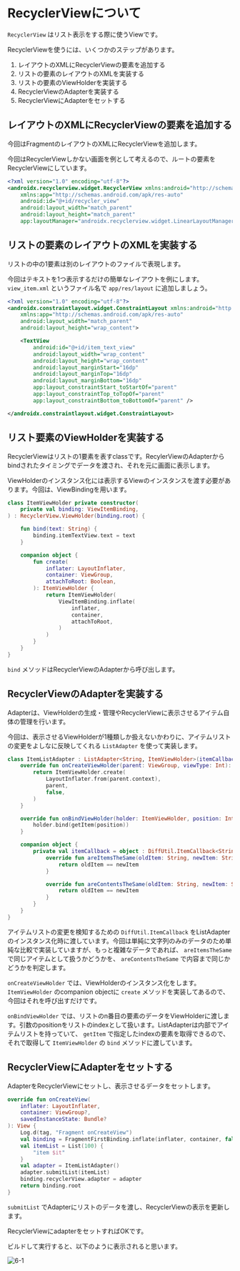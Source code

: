 # RecyclerViewについて

`RecyclerView` はリスト表示をする際に使うViewです。

RecyclerViewを使うには、いくつかのステップがあります。

1. レイアウトのXMLにRecyclerViewの要素を追加する
2. リストの要素のレイアウトのXMLを実装する
3. リストの要素のViewHolderを実装する
4. RecyclerViewのAdapterを実装する
5. RecyclerViewにAdapterをセットする

## レイアウトのXMLにRecyclerViewの要素を追加する

今回はFragmentのレイアウトのXMLにRecyclerViewを追加します。

今回はRecyclerViewしかない画面を例として考えるので、ルートの要素をRecyclerViewにしています。

```xml
<?xml version="1.0" encoding="utf-8"?>
<androidx.recyclerview.widget.RecyclerView xmlns:android="http://schemas.android.com/apk/res/android"
    xmlns:app="http://schemas.android.com/apk/res-auto"
    android:id="@+id/recycler_view"
    android:layout_width="match_parent"
    android:layout_height="match_parent"
    app:layoutManager="androidx.recyclerview.widget.LinearLayoutManager" />
```

## リストの要素のレイアウトのXMLを実装する

リストの中の1要素は別のレイアウトのファイルで表現します。

今回はテキストを1つ表示するだけの簡単なレイアウトを例にします。 `view_item.xml` というファイル名で `app/res/layout` に追加しましょう。

```xml
<?xml version="1.0" encoding="utf-8"?>
<androidx.constraintlayout.widget.ConstraintLayout xmlns:android="http://schemas.android.com/apk/res/android"
    xmlns:app="http://schemas.android.com/apk/res-auto"
    android:layout_width="match_parent"
    android:layout_height="wrap_content">

    <TextView
        android:id="@+id/item_text_view"
        android:layout_width="wrap_content"
        android:layout_height="wrap_content"
        android:layout_marginStart="16dp"
        android:layout_marginTop="16dp"
        android:layout_marginBottom="16dp"
        app:layout_constraintStart_toStartOf="parent"
        app:layout_constraintTop_toTopOf="parent"
        app:layout_constraintBottom_toBottomOf="parent" />

</androidx.constraintlayout.widget.ConstraintLayout>
```

## リスト要素のViewHolderを実装する

RecyclerViewはリストの1要素を表すclassです。RecylerViewのAdapterからbindされたタイミングでデータを渡され、それを元に画面に表示します。

ViewHolderのインスタンス化には表示するViewのインスタンスを渡す必要があります。今回は、ViewBindingを用います。

```kotlin
class ItemViewHolder private constructor(
    private val binding: ViewItemBinding,
) : RecyclerView.ViewHolder(binding.root) {

    fun bind(text: String) {
        binding.itemTextView.text = text
    }

    companion object {
        fun create(
            inflater: LayoutInflater,
            container: ViewGroup,
            attachToRoot: Boolean,
        ): ItemViewHolder {
            return ItemViewHolder(
                ViewItemBinding.inflate(
                    inflater,
                    container,
                    attachToRoot,
                )
            )
        }
    }
}
```

`bind` メソッドはRecyclerViewのAdapterから呼び出します。

## RecyclerViewのAdapterを実装する

Adapterは、ViewHolderの生成・管理やRecyclerViewに表示させるアイテム自体の管理を行います。

今回は、表示させるViewHolderが1種類しか扱えないかわりに、アイテムリストの変更をよしなに反映してくれる `ListAdapter` を使って実装します。

```kotlin
class ItemListAdapter : ListAdapter<String, ItemViewHolder>(itemCallback) {
    override fun onCreateViewHolder(parent: ViewGroup, viewType: Int): ItemViewHolder {
        return ItemViewHolder.create(
            LayoutInflater.from(parent.context),
            parent,
            false,
        )
    }

    override fun onBindViewHolder(holder: ItemViewHolder, position: Int) {
        holder.bind(getItem(position))
    }

    companion object {
        private val itemCallback = object : DiffUtil.ItemCallback<String>() {
            override fun areItemsTheSame(oldItem: String, newItem: String): Boolean {
                return oldItem == newItem
            }

            override fun areContentsTheSame(oldItem: String, newItem: String): Boolean {
                return oldItem == newItem
            }
        }
    }
}
```

アイテムリストの変更を検知するための `DiffUtil.ItemCallback` をListAdapterのインスタンス化時に渡しています。今回は単純に文字列のみのデータのため単純な比較で実装していますが、もっと複雑なデータであれば、 `areItemsTheSame` で同じアイテムとして扱うかどうかを、 `areContentsTheSame` で内容まで同じかどうかを判定します。

`onCreateViewHolder` では、ViewHolderのインスタンス化をします。 `ItemViewHolder` のcompanion objectに `create` メソッドを実装してあるので、今回はそれを呼び出すだけです。

`onBindViewHolder` では、リストのn番目の要素のデータをViewHolderに渡します。引数のpositionをリストのindexとして扱います。ListAdapterは内部でアイテムリストを持っていて、 `getItem` で指定したindexの要素を取得できるので、それで取得して `ItemViewHolder` の `bind` メソッドに渡しています。

## RecyclerViewにAdapterをセットする

AdapterをRecyclerViewにセットし、表示させるデータをセットします。

```kotlin
override fun onCreateView(
    inflater: LayoutInflater,
    container: ViewGroup?,
    savedInstanceState: Bundle?
): View {
    Log.d(tag, "Fragment onCreateView")
    val binding = FragmentFirstBinding.inflate(inflater, container, false)
    val itemList = List(100) {
        "item $it"
    }
    val adapter = ItemListAdapter()
    adapter.submitList(itemList)
    binding.recyclerView.adapter = adapter
    return binding.root
}
```

`submitList` でAdapterにリストのデータを渡し、RecyclerViewの表示を更新します。

RecyclerViewにadapterをセットすればOKです。

ビルドして実行すると、以下のように表示されると思います。

![6-1](image/6-1.png)
